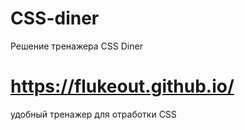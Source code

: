 # CSS-diner
Решение тренажера CSS Diner

# https://flukeout.github.io/ #
удобный тренажер для отработки CSS
